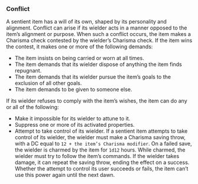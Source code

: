 ### Conflict

A sentient item has a will of its own, shaped by its personality and alignment.
Conflict can arise if its wielder acts in a manner opposed to the item’s alignment or purpose.
When such a conflict occurs, the item makes a Charisma check contested by the wielder’s Charisma check.
If the item wins the contest, it makes one or more of the following demands:

- The item insists on being carried or worn at all times.
- The item demands that its wielder dispose of anything the item finds repugnant.
- The item demands that its wielder pursue the item’s goals to the exclusion of all other goals.
- The item demands to be given to someone else.

If its wielder refuses to comply with the item’s wishes, the item can do any or all of the following:

- Make it impossible for its wielder to attune to it.
- Suppress one or more of its activated properties.
- Attempt to take control of its wielder.
  If a sentient item attempts to take control of its wielder, the wielder must make a Charisma saving throw, with a DC equal to `12 + the item’s Charisma modifier`.
  On a failed save, the wielder is charmed by the item for `1d12` hours.
  While charmed, the wielder must try to follow the item’s commands.
  If the wielder takes damage, it can repeat the saving throw, ending the effect on a success.
  Whether the attempt to control its user succeeds or fails, the item can’t use this power again until the next dawn.
